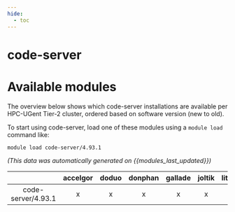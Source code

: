 ```yaml
---
hide:
  - toc
---
```


code-server
===========

# Available modules


The overview below shows which code-server installations are available per HPC-UGent Tier-2 cluster, ordered based on software version (new to old).

To start using code-server, load one of these modules using a `module load` command like:

```shell
module load code-server/4.93.1
```

*(This data was automatically generated on {{modules_last_updated}})*

| |accelgor|doduo|donphan|gallade|joltik|litleo|shinx|
| :---: | :---: | :---: | :---: | :---: | :---: | :---: | :---: |
|code-server/4.93.1|x|x|x|x|x|x|x|
